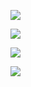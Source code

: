 ![](https://youpaiyun.zongqilive.cn/image/20200609112101.png)

![](https://youpaiyun.zongqilive.cn/image/20200609112116.png)



![](https://youpaiyun.zongqilive.cn/image/20200609112125.png)



![](https://youpaiyun.zongqilive.cn/image/20200609112209.png)

































